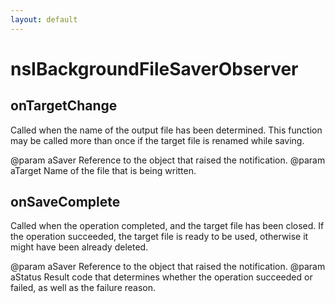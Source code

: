 ```yaml
---
layout: default
---
```


# nsIBackgroundFileSaverObserver #

## onTargetChange ##

Called when the name of the output file has been determined.  This function
may be called more than once if the target file is renamed while saving.

@param aSaver
       Reference to the object that raised the notification.
@param aTarget
       Name of the file that is being written.


## onSaveComplete ##

Called when the operation completed, and the target file has been closed.
If the operation succeeded, the target file is ready to be used, otherwise
it might have been already deleted.

@param aSaver
       Reference to the object that raised the notification.
@param aStatus
       Result code that determines whether the operation succeeded or
       failed, as well as the failure reason.

